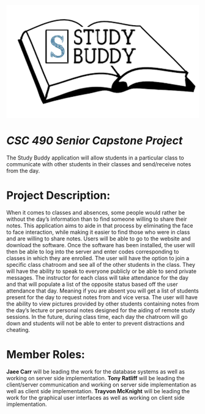 

![Alt text](https://github.com/Metalaxe1/StudyBuddy/blob/master/images.png)


# _CSC 490 Senior Capstone Project_ 
The Study Buddy application will allow students in a particular class to communicate with other students in their classes and send/receive notes from the day. 

# Project Description:
When it comes to classes and absences, some people would rather be without the day’s information than to find someone willing to share their notes. This application aims to aide in that process by eliminating the face to face interaction, while making it easier to find those who were in class and are willing to share notes. Users will be able to go to the website and download the software. Once the software has been installed, the user will then be able to log into the server and enter codes corresponding to classes in which they are enrolled. The user will have the option to join a specific class chatroom and see all of the other students in the class. They will have the ability to speak to everyone publicly or be able to send private messages. The instructor for each class will take attendance for the day and that will populate a list of the opposite status based off the user attendance that day. Meaning if you are absent you will get a list of students present for the day to request notes from and vice versa. The user will have the ability to view pictures provided by other students containing notes from the day’s lecture or personal notes designed for the aiding of remote study sessions. In the future, during class time, each day the chatroom will go down and students will not be able to enter to prevent distractions and cheating.


# Member Roles:
__Jaee Carr__ will be leading the work for the database systems as well as working on server side implementation. __Tony Ratliff__ will be leading the client/server communication and working on server side implementation as well as client side implementation. __Trayvon McKnight__ will be leading the work for the graphical user interfaces as well as working on client side implementation.
